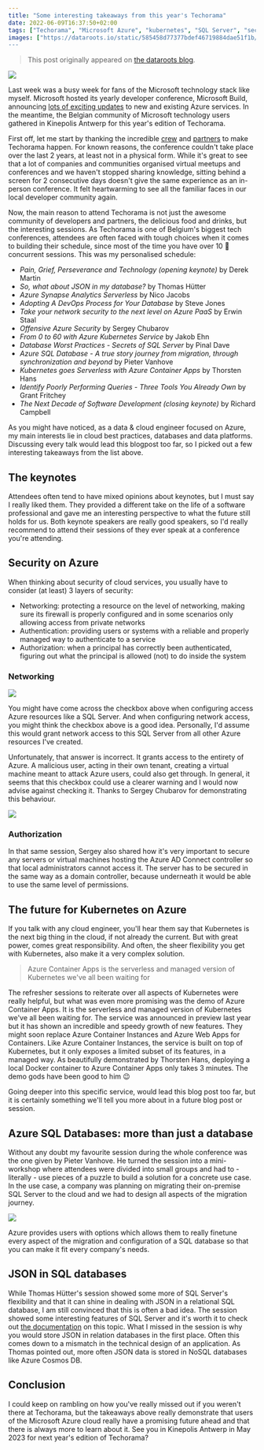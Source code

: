 ```yaml
---
title: "Some interesting takeaways from this year's Techorama"
date: 2022-06-09T16:37:50+02:00
tags: ["Techorama", "Microsoft Azure", "kubernetes", "SQL Server", "security"]
images: ["https://dataroots.io/static/585458d77377bdef46719884dae51f1b/5803e/IMG_20220524_084801.webp]
---
```


> This post originally appeared on [the dataroots blog](https://dataroots.io/research/contributions/some-takeaways-from-this-years-techorama/).

![](https://dataroots.io/static/585458d77377bdef46719884dae51f1b/5803e/IMG_20220524_084801.webp)

Last week was a busy week for fans of the Microsoft technology stack like myself. Microsoft hosted its yearly developer conference, Microsoft Build, announcing [lots of exciting updates](https://aka.ms/build-2022-book-of-news) to new and existing Azure services. In the meantime, the Belgian community of Microsoft technology users gathered in Kinepolis Antwerp for this year's edition of Techorama.

First off, let me start by thanking the incredible [crew](https://techorama.be/team/) and [partners](https://techorama.be/partners/) to make Techorama happen. For known reasons, the conference couldn't take place over the last 2 years, at least not in a physical form. While it's great to see that a lot of companies and communities organised virtual meetups and conferences and we haven't stopped sharing knowledge, sitting behind a screen for 2 consecutive days doesn't give the same experience as an in-person conference. It felt heartwarming to see all the familiar faces in our local developer community again.

Now, the main reason to attend Techorama is not just the awesome community of developers and partners, the delicious food and drinks, but the interesting sessions. As Techorama is one of Belgium's biggest tech conferences, attendees are often faced with tough choices when it comes to building their schedule, since most of the time you have over 10 🤯 concurrent sessions. This was my personalised schedule:

-   *Pain, Grief, Perseverance and Technology (opening keynote)* by Derek Martin
-   *So, what about JSON in my database?* by Thomas Hütter
-   *Azure Synapse Analytics Serverless* by Nico Jacobs
-   *Adopting A DevOps Process for Your Database* by Steve Jones
-   *Take your network security to the next level on Azure PaaS* by Erwin Staal
-   *Offensive Azure Security* by Sergey Chubarov
-   *From 0 to 60 with Azure Kubernetes Service* by Jakob Ehn
-   *Database Worst Practices - Secrets of SQL Server* by Pinal Dave
-   *Azure SQL Database - A true story journey from migration, through synchronization and beyond* by Pieter Vanhove
-   *Kubernetes goes Serverless with Azure Container Apps* by Thorsten Hans
-   *Identify Poorly Performing Queries - Three Tools You Already Own* by\
    Grant Fritchey
-   *The Next Decade of Software Development (closing keynote)* by Richard Campbell

As you might have noticed, as a data & cloud engineer focused on Azure, my main interests lie in cloud best practices, databases and data platforms. Discussing every talk would lead this blogpost too far, so I picked out a few interesting takeaways from the list above.

The keynotes
------------

Attendees often tend to have mixed opinions about keynotes, but I must say I really liked them. They provided a different take on the life of a software professional and gave me an interesting perspective to what the future still holds for us. Both keynote speakers are really good speakers, so I'd really recommend to attend their sessions of they ever speak at a conference you're attending.

Security on Azure
-----------------

When thinking about security of cloud services, you usually have to consider (at least) 3 layers of security:

-   Networking: protecting a resource on the level of networking, making sure its firewall is properly configured and in some scenarios only allowing access from private networks
-   Authentication: providing users or systems with a reliable and properly managed way to authenticate to a service
-   Authorization: when a principal has correctly been authenticated, figuring out what the principal is allowed (not) to do inside the system

### Networking

![](https://dataroots.ghost.io/content/images/2022/06/Screenshot-2022-06-03-at-12.02.07.png)

You might have come across the checkbox above when configuring access Azure resources like a SQL Server. And when configuring network access, you might think the checkbox above is a good idea. Personally, I'd assume this would grant network access to this SQL Server from all other Azure resources I've created.

Unfortunately, that answer is incorrect. It grants access to the entirety of Azure. A malicious user, acting in their own tenant, creating a virtual machine meant to attack Azure users, could also get through. In general, it seems that this checkbox could use a clearer warning and I would now advise against checking it. Thanks to Sergey Chubarov for demonstrating this behaviour.

![](https://dataroots.ghost.io/content/images/2022/06/IMG_20220525_093437.jpg)

### Authorization

In that same session, Sergey also shared how it's very important to secure any servers or virtual machines hosting the Azure AD Connect controller so that local administrators cannot access it. The server has to be secured in the same way as a domain controller, because underneath it would be able to use the same level of permissions.

The future for Kubernetes on Azure
----------------------------------

If you talk with any cloud engineer, you'll hear them say that Kubernetes is the next big thing in the cloud, if not already the current. But with great power, comes great responsibility. And often, the sheer flexibility you get with Kubernetes, also make it a very complex solution.

> Azure Container Apps is the serverless and managed version of Kubernetes we've all been waiting for

The refresher sessions to reiterate over all aspects of Kubernetes were really helpful, but what was even more promising was the demo of Azure Container Apps. It is the serverless and managed version of Kubernetes we've all been waiting for. The service was announced in preview last year but it has shown an incredible and speedy growth of new features. They might soon replace Azure Container Instances and Azure Web Apps for Containers. Like Azure Container Instances, the service is built on top of Kubernetes, but it only exposes a limited subset of its features, in a managed way. As beautifully demonstrated by Thorsten Hans, deploying a local Docker container to Azure Container Apps only takes 3 minutes. The demo gods have been good to him 😉

Going deeper into this specific service, would lead this blog post too far, but it is certainly something we'll tell you more about in a future blog post or session.

Azure SQL Databases: more than just a database
----------------------------------------------

Without any doubt my favourite session during the whole conference was the one given by Pieter Vanhove. He turned the session into a mini-workshop where attendees were divided into small groups and had to - literally - use pieces of a puzzle to build a solution for a concrete use case. In the use case, a company was planning on migrating their on-premise SQL Server to the cloud and we had to design all aspects of the migration journey.

![](https://dataroots.ghost.io/content/images/2022/06/IMG_20220525_144211.jpg)

Azure provides users with options which allows them to really finetune every aspect of the migration and configuration of a SQL database so that you can make it fit every company's needs.

JSON in SQL databases
---------------------

While Thomas Hütter's session showed some more of SQL Server's flexibility and that it can shine in dealing with JSON in a relational SQL database, I am still convinced that this is often a bad idea. The session showed some interesting features of SQL Server and it's worth it to check out [the documentation](https://docs.microsoft.com/en-us/sql/relational-databases/json/json-data-sql-server?view=sql-server-ver16&ref=dataroots.ghost.io) on this topic. What I missed in the session is why you would store JSON in relation databases in the first place. Often this comes down to a mismatch in the technical design of an application. As Thomas pointed out, more often JSON data is stored in NoSQL databases like Azure Cosmos DB.

Conclusion
----------

I could keep on rambling on how you've really missed out if you weren't there at Techorama, but the takeaways above really demonstrate that users of the Microsoft Azure cloud really have a promising future ahead and that there is always more to learn about it. See you in Kinepolis Antwerp in May 2023 for next year's edition of Techorama?
